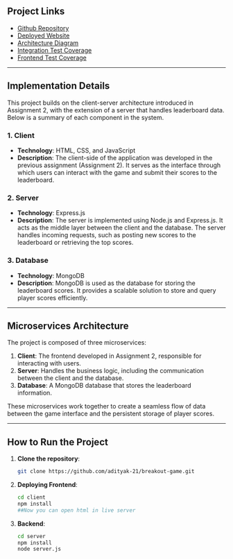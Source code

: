 ## Project Links

- [Github Repository](https://github.com/adityak-21/breakout-game)
- [Deployed Website](https://adityak-21.github.io/breakout-game/client/)
- [Architecture Diagram](./Untitled%201.jpg)
- [Integration Test Coverage](https://adityak-21.github.io/breakout-game/server/coverage/lcov-report/)
- [Frontend Test Coverage](https://kartik-r-soni.github.io/breakout-game-code-coverage/)

---

## Implementation Details

This project builds on the client-server architecture introduced in Assignment 2, with the extension of a server that handles leaderboard data. Below is a summary of each component in the system.

### 1. Client

- **Technology**: HTML, CSS, and JavaScript
- **Description**: The client-side of the application was developed in the previous assignment (Assignment 2). It serves as the interface through which users can interact with the game and submit their scores to the leaderboard.

### 2. Server

- **Technology**: Express.js
- **Description**: The server is implemented using Node.js and Express.js. It acts as the middle layer between the client and the database. The server handles incoming requests, such as posting new scores to the leaderboard or retrieving the top scores.

### 3. Database

- **Technology**: MongoDB
- **Description**: MongoDB is used as the database for storing the leaderboard scores. It provides a scalable solution to store and query player scores efficiently.

---

## Microservices Architecture

The project is composed of three microservices:

1. **Client**: The frontend developed in Assignment 2, responsible for interacting with users.
2. **Server**: Handles the business logic, including the communication between the client and the database.
3. **Database**: A MongoDB database that stores the leaderboard information.

These microservices work together to create a seamless flow of data between the game interface and the persistent storage of player scores.

---

## How to Run the Project
1. **Clone the repository**:
   ```bash
   git clone https://github.com/adityak-21/breakout-game.git
    ```
2. **Deploying Frontend**:
    ```bash
    cd client 
    npm install
    ##Now you can open html in live server
    ```
3. **Backend**:
    ```bash
    cd server
    npm install
    node server.js
    ```    
    